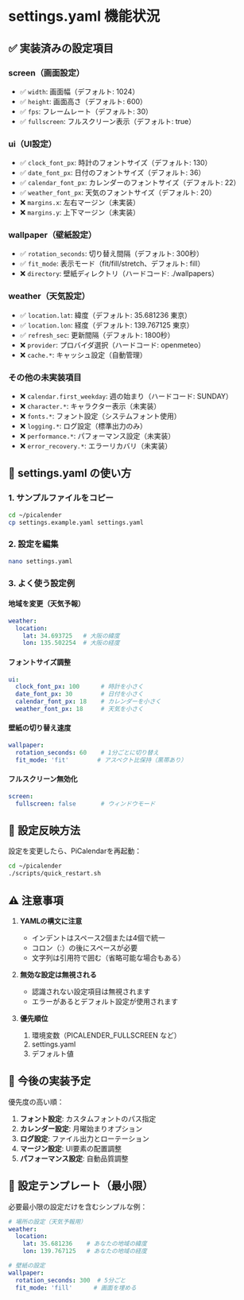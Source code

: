 # settings.yaml 機能状況

## ✅ 実装済みの設定項目

### screen（画面設定）
- ✅ `width`: 画面幅（デフォルト: 1024）
- ✅ `height`: 画面高さ（デフォルト: 600）
- ✅ `fps`: フレームレート（デフォルト: 30）
- ✅ `fullscreen`: フルスクリーン表示（デフォルト: true）

### ui（UI設定）
- ✅ `clock_font_px`: 時計のフォントサイズ（デフォルト: 130）
- ✅ `date_font_px`: 日付のフォントサイズ（デフォルト: 36）
- ✅ `calendar_font_px`: カレンダーのフォントサイズ（デフォルト: 22）
- ✅ `weather_font_px`: 天気のフォントサイズ（デフォルト: 20）
- ❌ `margins.x`: 左右マージン（未実装）
- ❌ `margins.y`: 上下マージン（未実装）

### wallpaper（壁紙設定）
- ✅ `rotation_seconds`: 切り替え間隔（デフォルト: 300秒）
- ✅ `fit_mode`: 表示モード（fit/fill/stretch、デフォルト: fill）
- ❌ `directory`: 壁紙ディレクトリ（ハードコード: ./wallpapers）

### weather（天気設定）
- ✅ `location.lat`: 緯度（デフォルト: 35.681236 東京）
- ✅ `location.lon`: 経度（デフォルト: 139.767125 東京）
- ✅ `refresh_sec`: 更新間隔（デフォルト: 1800秒）
- ❌ `provider`: プロバイダ選択（ハードコード: openmeteo）
- ❌ `cache.*`: キャッシュ設定（自動管理）

### その他の未実装項目
- ❌ `calendar.first_weekday`: 週の始まり（ハードコード: SUNDAY）
- ❌ `character.*`: キャラクター表示（未実装）
- ❌ `fonts.*`: フォント設定（システムフォント使用）
- ❌ `logging.*`: ログ設定（標準出力のみ）
- ❌ `performance.*`: パフォーマンス設定（未実装）
- ❌ `error_recovery.*`: エラーリカバリ（未実装）

## 📝 settings.yaml の使い方

### 1. サンプルファイルをコピー

```bash
cd ~/picalender
cp settings.example.yaml settings.yaml
```

### 2. 設定を編集

```bash
nano settings.yaml
```

### 3. よく使う設定例

#### 地域を変更（天気予報）

```yaml
weather:
  location:
    lat: 34.693725   # 大阪の緯度
    lon: 135.502254  # 大阪の経度
```

#### フォントサイズ調整

```yaml
ui:
  clock_font_px: 100      # 時計を小さく
  date_font_px: 30        # 日付を小さく
  calendar_font_px: 18    # カレンダーを小さく
  weather_font_px: 18     # 天気を小さく
```

#### 壁紙の切り替え速度

```yaml
wallpaper:
  rotation_seconds: 60    # 1分ごとに切り替え
  fit_mode: 'fit'        # アスペクト比保持（黒帯あり）
```

#### フルスクリーン無効化

```yaml
screen:
  fullscreen: false       # ウィンドウモード
```

## 🔄 設定反映方法

設定を変更したら、PiCalendarを再起動：

```bash
cd ~/picalender
./scripts/quick_restart.sh
```

## ⚠️ 注意事項

1. **YAMLの構文に注意**
   - インデントはスペース2個または4個で統一
   - コロン（:）の後にスペースが必要
   - 文字列は引用符で囲む（省略可能な場合もある）

2. **無効な設定は無視される**
   - 認識されない設定項目は無視されます
   - エラーがあるとデフォルト設定が使用されます

3. **優先順位**
   1. 環境変数（PICALENDER_FULLSCREEN など）
   2. settings.yaml
   3. デフォルト値

## 🎯 今後の実装予定

優先度の高い順：

1. **フォント設定**: カスタムフォントのパス指定
2. **カレンダー設定**: 月曜始まりオプション
3. **ログ設定**: ファイル出力とローテーション
4. **マージン設定**: UI要素の配置調整
5. **パフォーマンス設定**: 自動品質調整

## 📱 設定テンプレート（最小限）

必要最小限の設定だけを含むシンプルな例：

```yaml
# 場所の設定（天気予報用）
weather:
  location:
    lat: 35.681236    # あなたの地域の緯度
    lon: 139.767125   # あなたの地域の経度

# 壁紙の設定
wallpaper:
  rotation_seconds: 300  # 5分ごと
  fit_mode: 'fill'      # 画面を埋める
```